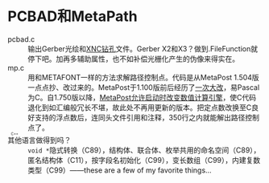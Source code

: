 PCBAD和MetaPath
===============

<dl>
	<dt>pcbad.c</dt>
	<dd>输出Gerber光绘和<a href="https://www.ucamco.com/files/downloads/file_en/305/xnc-format-specification_en.pdf">XNC钻孔</a>文件。Gerber X2和X3？做到.FileFunction就停下吧。加再多辅助属性，也不如补偿光栅化产生的伪像来得实在。</dd>
	<dt>mp.c</dt>
	<dd>用和METAFONT一样的方法求解路径控制点。代码是从MetaPost 1.504版一点点抄、改过来的。MetaPost于1.100版前后经历了<a href="https://www.tug.org/TUGboat/tb29-3/tb93hoekwater.pdf">一次大改</a>，易Pascal为C。自1.750版以降，<a href="https://www.tug.org/TUGboat/tb32-2/tb101hoekwater.pdf">MetaPost允许启动时改变数值计算引擎</a>，使C代码退化到如汇编般冗长不堪，故此处不再用更新的版本。把定点数改换至C良好支持的浮点数后，连同头文件引用和注释，350行之内就能解出路径控制点了。</dd>
	<dt><ruby>其他<rt>C++</rt></ruby>语言做得到吗？</dt>
	<dd><code>void *</code>隐式转换（C89），结构体、联合体、枚举共用的命名空间（C89），匿名结构体（C11），按字段名初始化（C99），变长数组（C99），内建复数类型（C99）——these are a few of my favorite things…</dd>
</dl>

